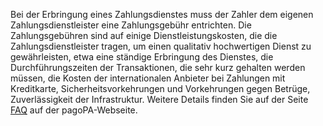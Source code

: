 Bei der Erbringung eines Zahlungsdienstes muss der Zahler dem eigenen Zahlungsdienstleister eine Zahlungsgebühr entrichten. Die Zahlungsgebühren sind auf einige Dienstleistungskosten, die die Zahlungsdienstleister tragen, um einen qualitativ hochwertigen Dienst zu gewährleisten, etwa eine ständige Erbringung des Dienstes, die Durchführungszeiten der Transaktionen, die sehr kurz gehalten werden müssen, die Kosten der internationalen Anbieter bei Zahlungen mit Kreditkarte, Sicherheitsvorkehrungen und Vorkehrungen gegen Betrüge, Zuverlässigkeit der Infrastruktur.
Weitere Details finden Sie auf der Seite [FAQ](https://pagopa-docs-faq.readthedocs.io/it/latest/_docs/FAQ_sezioneA.html) auf der pagoPA-Webseite.

